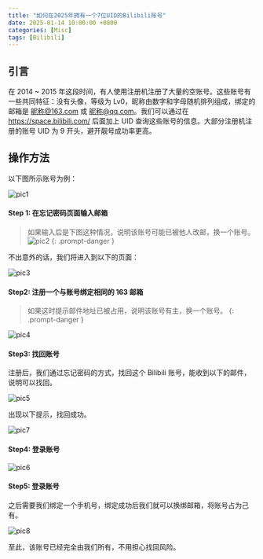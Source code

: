 ```yaml
---
title: "如何在2025年拥有一个7位UID的Bilibili账号"
date: 2025-01-14 10:00:00 +0800
categories: [Misc]
tags: [Bilibili]
---
```


## 引言

在 2014 ~ 2015 年这段时间，有人使用注册机注册了大量的空账号。这些账号有一些共同特征：没有头像，等级为 Lv0，昵称由数字和字母随机排列组成，绑定的邮箱是 昵称@163.com 或 昵称@qq.com。我们可以通过在 https://space.bilibili.com/ 后面加上 UID 查询这些账号的信息。大部分注册机注册的账号 UID 为 9 开头，避开靓号成功率更高。

## 操作方法

以下图所示账号为例：

![pic1](/assets/article/202501/bilibili/1.png)

#### Step 1: 在忘记密码页面输入邮箱

> 如果输入后是下图这种情况，说明该账号可能已被他人改邮，换一个账号。
> ![pic2](/assets/article/202501/bilibili/2.png)
> {: .prompt-danger }

不出意外的话，我们将进入到以下的页面：

![pic3](/assets/article/202501/bilibili/3.png)

#### Step2: 注册一个与账号绑定相同的 163 邮箱

> 如果这时提示邮件地址已被占用，说明该账号有主，换一个账号。
> {: .prompt-danger }

![pic4](/assets/article/202501/bilibili/4.png)

#### Step3: 找回账号

注册后，我们通过忘记密码的方式，找回这个 Bilibili 账号，能收到以下的邮件，说明可以找回。

![pic5](/assets/article/202501/bilibili/5.jpg)

出现以下提示，找回成功。

![pic7](/assets/article/202501/bilibili/7.png)

#### Step4: 登录账号

![pic6](/assets/article/202501/bilibili/6.png)

#### Step5: 登录账号

之后需要我们绑定一个手机号，绑定成功后我们就可以换绑邮箱，将账号占为己有。

![pic8](/assets/article/202501/bilibili/8.png)

至此，该账号已经完全由我们所有，不用担心找回风险。
